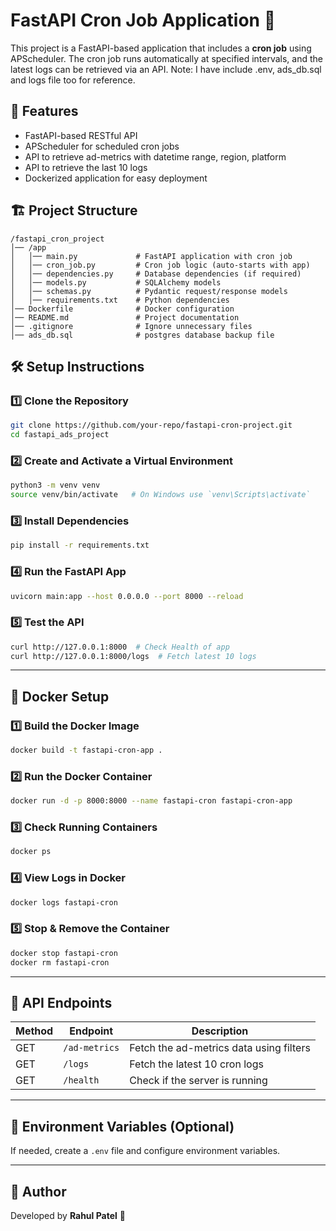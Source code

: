 # FastAPI Cron Job Application 🚀

This project is a FastAPI-based application that includes a **cron job** using APScheduler. The cron job runs automatically at specified intervals, and the latest logs can be retrieved via an API.
Note: I have include .env, ads_db.sql and logs file too for reference.

## 📌 Features
- FastAPI-based RESTful API
- APScheduler for scheduled cron jobs
- API to retrieve ad-metrics with datetime range, region, platform
- API to retrieve the last 10 logs
- Dockerized application for easy deployment

## 🏗️ Project Structure
```
/fastapi_cron_project
│── /app
│   │── main.py             # FastAPI application with cron job
│   │── cron_job.py         # Cron job logic (auto-starts with app)
│   │── dependencies.py     # Database dependencies (if required)
│   │── models.py           # SQLAlchemy models
│   │── schemas.py          # Pydantic request/response models
│   │── requirements.txt    # Python dependencies
│── Dockerfile              # Docker configuration
│── README.md               # Project documentation
│── .gitignore              # Ignore unnecessary files
│── ads_db.sql              # postgres database backup file
```

## 🛠️ Setup Instructions

### 1️⃣ Clone the Repository
```sh
git clone https://github.com/your-repo/fastapi-cron-project.git
cd fastapi_ads_project
```

### 2️⃣ Create and Activate a Virtual Environment
```sh
python3 -m venv venv
source venv/bin/activate   # On Windows use `venv\Scripts\activate`
```

### 3️⃣ Install Dependencies
```sh
pip install -r requirements.txt
```

### 4️⃣ Run the FastAPI App
```sh
uvicorn main:app --host 0.0.0.0 --port 8000 --reload
```

### 5️⃣ Test the API
```sh
curl http://127.0.0.1:8000  # Check Health of app
curl http://127.0.0.1:8000/logs  # Fetch latest 10 logs
```

---

## 🐳 Docker Setup

### 1️⃣ Build the Docker Image
```sh
docker build -t fastapi-cron-app .
```

### 2️⃣ Run the Docker Container
```sh
docker run -d -p 8000:8000 --name fastapi-cron fastapi-cron-app
```

### 3️⃣ Check Running Containers
```sh
docker ps
```

### 4️⃣ View Logs in Docker
```sh
docker logs fastapi-cron
```

### 5️⃣ Stop & Remove the Container
```sh
docker stop fastapi-cron
docker rm fastapi-cron
```

---

## 📡 API Endpoints

| Method | Endpoint      | Description                            |
|--------|--------------|-----------------------------------------|
| GET    |`/ad-metrics` | Fetch the ad-metrics data using filters |
| GET    | `/logs`      | Fetch the latest 10 cron logs           |
| GET    | `/health`    | Check if the server is running          |

---

## 📂 Environment Variables (Optional)
If needed, create a `.env` file and configure environment variables.

---

## 📝 Author
Developed by **Rahul Patel** 🚀


